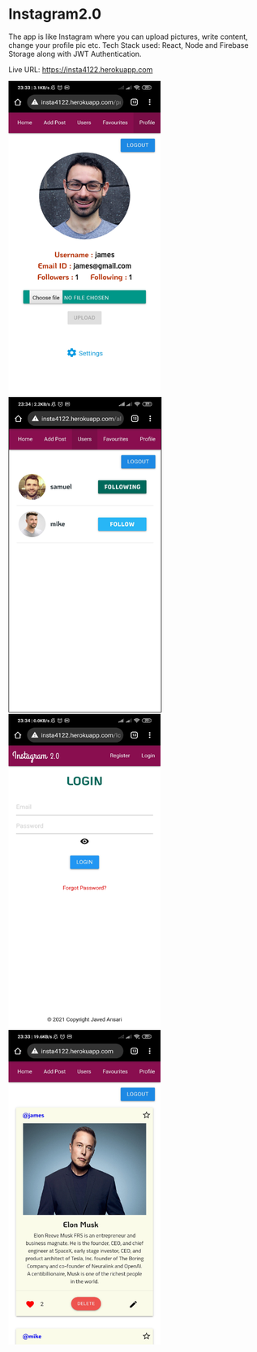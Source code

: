 # Instagram2.0
The app is like Instagram where you can upload pictures, write content, change your profile pic etc. Tech Stack used: React, Node and Firebase Storage along with JWT Authentication.

Live URL: https://insta4122.herokuapp.com

<!-- ![ScreenShot](https://raw.github.com/javed2214/Instagram-App/master/screenshots/ss-1.jpg) -->

<kbd><img src="https://raw.githubusercontent.com/javed2214/Instagram-App/master/screenshots/ss-1.jpg" width="300" height="620"></kbd><kbd><img src="https://raw.githubusercontent.com/javed2214/Instagram-App/master/screenshots/ss-4.jpg" width="300" height="620" border="1"></kbd>
<br />
<kbd><img src="https://raw.githubusercontent.com/javed2214/Instagram-App/master/screenshots/ss-2.jpg" width="300" height="620"></kbd><kbd><img src="https://raw.githubusercontent.com/javed2214/Instagram-App/master/screenshots/ss-3.jpg" width="300" height="620"></kbd>
